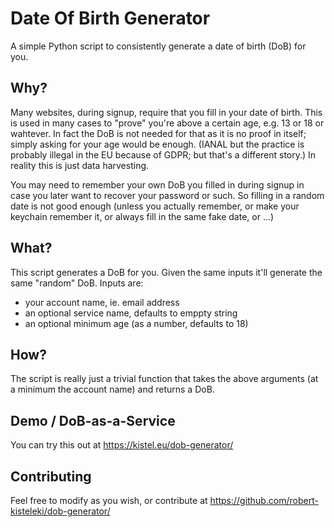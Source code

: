 # Date Of Birth Generator

A simple Python script to consistently generate a date of birth (DoB) for you.

## Why?

Many websites, during signup, require that you fill in your date of birth. This is used in many cases to "prove" you're above a certain age, e.g. 13 or 18 or wahtever. In fact the DoB is not needed for that as it is no proof in itself; simply asking for your age would be enough. (IANAL but the practice is probably illegal in the EU because of GDPR; but that's a different story.) In reality this is just data harvesting.

You may need to remember your own DoB you filled in during signup in case you later want to recover your password or such. So filling in a random date is not good enough (unless you actually remember, or make your keychain remember it, or always fill in the same fake date, or ...)

## What?

This script generates a DoB for you. Given the same inputs it'll generate the same "random" DoB. Inputs are:
* your account name, ie. email address
* an optional service name, defaults to emppty string
* an optional minimum age (as a number, defaults to 18)

## How?

The script is really just a trivial function that takes the above arguments (at a minimum the account name) and returns a DoB.

## Demo / DoB-as-a-Service

You can try this out at https://kistel.eu/dob-generator/

## Contributing

Feel free to modify as you wish, or contribute at https://github.com/robert-kisteleki/dob-generator/
